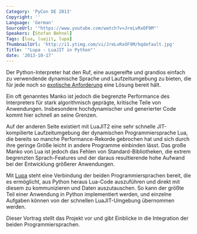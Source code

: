 ```yaml
---
Category: 'PyCon DE 2013'
Copyright: ''
Language: 'German'
SourceUrl: '"https://www.youtube.com/watch?v=JreLvRxOF9M"'
Speakers: [Stefan Behnel]
Tags: [lua, luajit, lupa]
ThumbnailUrl: 'http://i1.ytimg.com/vi/JreLvRxOF9M/hqdefault.jpg'
Title: '"Lupa - LuaJIT in Python"'
date: '2013-10-17'
---
```

Der Python-Interpreter hat den Ruf, eine ausgereifte und grandios einfach zu verwendende dynamische Sprache und Laufzeitumgebung zu bieten, die für jede noch so [exotische Anforderung](https://xkcd.com/413/) eine Lösung bereit hält.

Ein oft genanntes Manko ist jedoch die begrenzte Performance des Interpreters für stark algorithmisch geprägte, kritische Teile von Anwendungen. Insbesondere hochdynamischer und generierter Code kommt hier schnell an seine Grenzen.

Auf der anderen Seite existiert mit LuaJIT2 eine sehr schnelle JIT-kompilierte Laufzeitumgebung der dynamischen Programmiersprache Lua, die bereits so manche Performance-Rekorde gebrochen hat und sich durch ihre geringe Größe leicht in andere Programme einbinden lässt. Das große Manko von Lua ist jedoch das Fehlen von Standard-Bibliotheken, die extrem begrenzten Sprach-Features und der daraus resultierende hohe Aufwand bei der Entwicklung größerer Anwendungen.

Mit [Lupa](https://github.com/scoder/lupa) steht eine Verbindung der beiden Programmiersprachen bereit, die es ermöglicht, aus Python heraus Lua-Code auszuführen und direkt mit diesem zu kommunizieren und Daten auszutauschen. So kann der größte Teil einer Anwendung in Python implementiert werden, und einzelne Aufgaben können von der schnellen LuaJIT-Umgebung übernommen werden.

Dieser Vortrag stellt das Projekt vor und gibt Einblicke in die Integration der beiden Programmiersprachen.